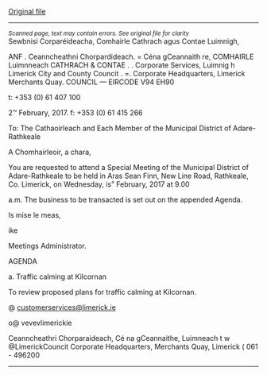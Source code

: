 [Original file](https://beta.limerick.ie/sites/default/files/media/documents/2017-04/00_agenda_special_meeting_15th_february2c_2017.pdf)

---
*<small>Scanned page, text may contain errors. See original file for clarity</small>*  
Sewbnisi Corparéideacha,
Comhairle Cathrach agus Contae Luimnigh,

ANF . Ceanncheathni Chorpardideach.
= Céna gCeannaith re,
COMHAIRLE Luimnneach
CATHRACH & CONTAE
. . Corporate Services,
Luimnig h Limerick City and County Councit
. =. Corporate Headquarters,
Limerick Merchants Quay.
COUNCIL —
EIRCODE V94 EH90

t: +353 (0) 61 407 100

2™ February, 2017. f: +353 (0) 61 415 266

To: The Cathaoirleach and Each Member of the Municipal District of Adare-Rathkeale

A Chomhairleoir, a chara,

You are requested to attend a Special Meeting of the Municipal District of Adare-Rathkeale to be held in
Aras Sean Finn, New Line Road, Rathkeale, Co. Limerick, on Wednesday, is” February, 2017 at 9.00

a.m. The business to be transacted is set out on the appended Agenda.

Is mise le meas,

ike

Meetings Administrator.

AGENDA

a. Traffic calming at Kilcornan

To review proposed plans for traffic calming at Kilcornan.

@ customerservices@limerick.ie

o@ vevevlimerickie

Ceanncheathri Chorparaideach, Cé na gCeannaithe, Luimneach t w @LimerickCouncit
Corporate Headquarters, Merchants Quay, Limerick ( 061 - 496200


---
